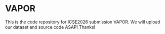 # VAPOR
This is the code repository for ICSE2026 submission VAPOR. We will upload our dataset and source code ASAP! Thanks! 
